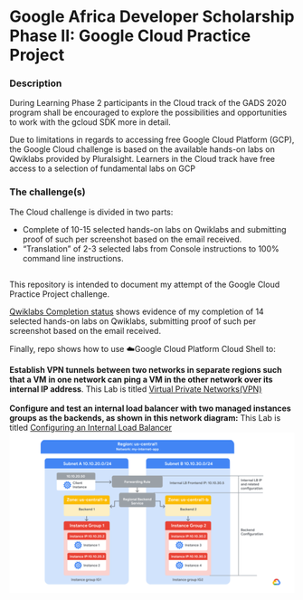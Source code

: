 # Google Africa Developer Scholarship Phase II: Google Cloud Practice Project

### Description

During Learning Phase 2 participants in the Cloud track of the GADS 2020 program shall be encouraged to explore the possibilities and opportunities to work with the gcloud SDK more in detail.

Due to limitations in regards to accessing free Google Cloud Platform (GCP), the Google Cloud challenge is based on the available hands-on labs on Qwiklabs provided by Pluralsight. Learners in the Cloud track have free access to a selection of fundamental labs on GCP

### The challenge(s)

The Cloud challenge is divided in two parts:

* Complete of 10-15 selected hands-on labs on Qwiklabs and submitting proof of such per screenshot based on the email received.
* “Translation” of 2-3 selected labs from Console instructions to 100% command line instructions.



##

This repository is intended to document my attempt of the Google Cloud Practice Project challenge. 

[Qwiklabs Completion status](https://github.com/eddUG/Google-Cloud-Practice-Project/blob/master/Qwiklabs-Completion-status.md) shows evidence of my completion of 14 selected hands-on labs on Qwiklabs, submitting proof of such per screenshot based on the email received. 

Finally, repo shows how to use ☁️Google Cloud Platform Cloud Shell to:

**Establish VPN tunnels between two networks in separate regions such that a VM in one network can ping a VM in the other network over its internal IP address**. This Lab is titled [Virtual Private Networks(VPN)](https://github.com/eddUG/Google-Cloud-Practice-Project/blob/master/Virtual-Private-Networks.md)
<br><br>
**Configure and test an internal load balancer with two managed instances groups as the backends, as shown in this network diagram:** This Lab is titled [Configuring an Internal Load Balancer](https://github.com/eddUG/Google-Cloud-Practice-Project/blob/master/Configuring-an-Internal-Load-Balancer.md)
![alt text](https://github.com/eddUG/Google-Cloud-Practice-Project/blob/master/images/load.balancer.png)
